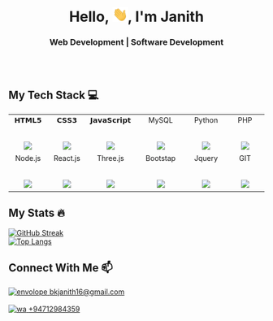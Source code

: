 <h1 align="center">Hello, <img src="https://raw.githubusercontent.com/ABSphreak/ABSphreak/master/gifs/Hi.gif" width="30px">, I'm Janith</h1>
<h3 align="center"> Web Development | Software Development </h3>
<p align="center">
<br>

<img src="https://komarev.com/ghpvc/?username=Janith-Umeda&style=flat-square&color=blue" alt=""/>
  
  
## My Tech Stack 💻

<table align="center">
  <tbody>     
    <tr valign="top">
      <td width="15%" align="center">
        <span>𝗛𝗧𝗠𝗟𝟱</span><br><br><br>
        <img height="45px" src="https://cdn.svgporn.com/logos/html-5.svg">
      </td>
      <td width="15%" align="center">
        <span>𝗖𝗦𝗦𝟯</span><br><br><br>
        <img height="45px" src="https://cdn.svgporn.com/logos/css-3.svg">
      </td>
      <td width="15%" align="center">
        <span>𝗝𝗮𝘃𝗮𝗦𝗰𝗿𝗶𝗽𝘁</span><br><br><br>
        <img height="45px" src="https://cdn.svgporn.com/logos/javascript.svg">
      </td>
      <td width="15%" align="center">
        <span>MySQL</span><br><br><br>
        <img height="45px" src="https://cdn.svgporn.com/logos/mysql.svg">
      </td>
      <td width="15%" align="center">
        <span>Python</span><br><br><br>
        <img height="45px" src="https://cdn.svgporn.com/logos/python.svg">
      </td>
      <td width="15%" align="center">
        <span>PHP</span><br><br><br>
        <img height="45px" src="https://cdn.svgporn.com/logos/php.svg">
      </td> 
    </tr>
    <tr valign="top">
      <td width="15%" align="center">
        <span>Node.js</span><br><br><br>
        <img height="45px" src="https://cdn.svgporn.com/logos/nodejs-icon.svg">
      </td>
      <td width="15%" align="center">
        <span>React.js</span><br><br><br>
        <img height="45px" src="https://cdn.svgporn.com/logos/react.svg">
      </td>
      <td width="15%" align="center">
        <span>Three.js</span><br><br><br>
        <img height="45px" src="https://cdn.svgporn.com/logos/threejs.svg">
      </td>
      <td width="20%" align="center">
        <span>Bootstap</span><br><br><br>
        <img height="45px" src="https://cdn.svgporn.com/logos/bootstrap.svg">
      </td>
      <td width="15%" align="center">
        <span>Jquery</span><br><br><br>
        <img height="45px" src="https://cdn.svgporn.com/logos/jquery.svg">
      </td>
      <td width="15%" align="center">
        <span>GIT</span><br><br><br>
        <img height="45px" src="https://cdn.svgporn.com/logos/git-icon.svg">
      </td>
    </tr>
  </tbody>
</table>

## My Stats :fire:

[![GitHub Streak](http://github-readme-streak-stats.herokuapp.com?user=Janith-Umeda&theme=react)](https://git.io/streak-stats)
<br>
[![Top Langs](https://github-readme-stats.vercel.app/api/top-langs/?username=Janith-Umeda&layout=compact&theme=vision-friendly-dark)](https://github.com/anuraghazra/github-readme-stats)

## Connect With Me 📫
<a href="mailto:bkjanith16@gmail.com">
  <img src="https://cdn.svgporn.com/logos/google-gmail.svg" alt='envolope' height="15px">
   <span>bkjanith16@gmail.com</span>
</a>
<br><br>
<a href="https://wa.me/+94712984359">
  <img src="https://cdn.svgporn.com/logos/whatsapp-icon.svg" alt='wa' height="20px">
   <span>+94712984359</span>
</a>
